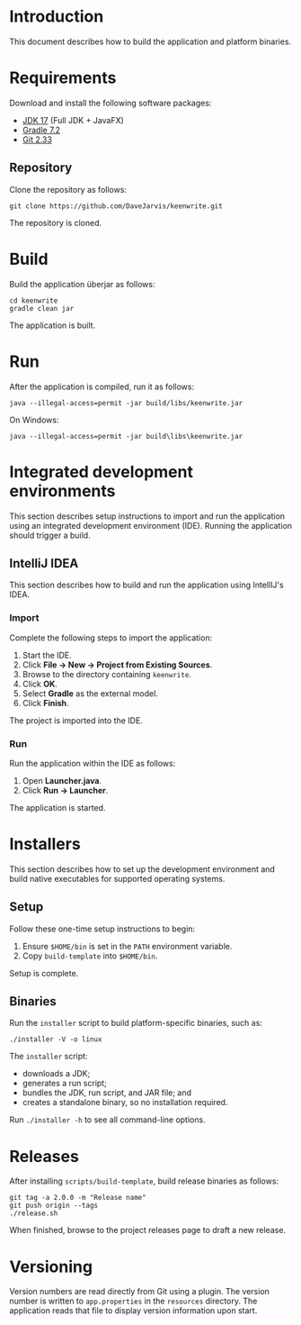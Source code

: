 # Introduction

This document describes how to build the application and platform binaries.

# Requirements

Download and install the following software packages:

* [JDK 17](https://bell-sw.com/pages/downloads/?version=java-17-lts&package=jdk-full) (Full JDK + JavaFX)
* [Gradle 7.2](https://gradle.org/releases)
* [Git 2.33](https://git-scm.com/downloads)

## Repository

Clone the repository as follows:

    git clone https://github.com/DaveJarvis/keenwrite.git

The repository is cloned.

# Build

Build the application überjar as follows:

    cd keenwrite
    gradle clean jar

The application is built.

# Run

After the application is compiled, run it as follows:

    java --illegal-access=permit -jar build/libs/keenwrite.jar

On Windows:

    java --illegal-access=permit -jar build\libs\keenwrite.jar

# Integrated development environments

This section describes setup instructions to import and run the application using an integrated development environment (IDE). Running the application should trigger a build.

## IntelliJ IDEA

This section describes how to build and run the application using IntellIJ's IDEA.

### Import

Complete the following steps to import the application:

1. Start the IDE.
1. Click **File → New → Project from Existing Sources**.
1. Browse to the directory containing `keenwrite`.
1. Click **OK**.
1. Select **Gradle** as the external model.
1. Click **Finish**.

The project is imported into the IDE.

### Run

Run the application within the IDE as follows:

1. Open **Launcher.java**.
1. Click **Run → Launcher**.

The application is started.

# Installers

This section describes how to set up the development environment and build native executables for supported operating systems.

## Setup

Follow these one-time setup instructions to begin:

1. Ensure `$HOME/bin` is set in the `PATH` environment variable.
1. Copy `build-template` into `$HOME/bin`.

Setup is complete.

## Binaries

Run the `installer` script to build platform-specific binaries, such as:

    ./installer -V -o linux

The `installer` script:

* downloads a JDK;
* generates a run script;
* bundles the JDK, run script, and JAR file; and
* creates a standalone binary, so no installation required.

Run `./installer -h` to see all command-line options.

# Releases

After installing `scripts/build-template`, build release binaries as follows:

    git tag -a 2.0.0 -m "Release name"
    git push origin --tags
    ./release.sh

When finished, browse to the project releases page to draft a new release.

# Versioning

Version numbers are read directly from Git using a plugin. The version number is written to `app.properties` in the `resources` directory. The application reads that file to display version information upon start.

